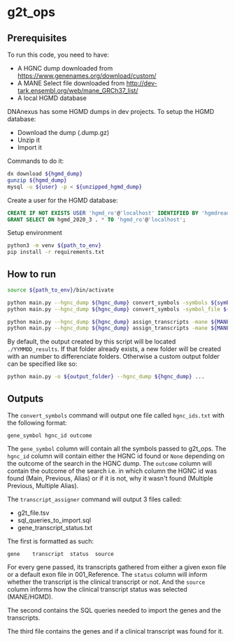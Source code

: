 # g2t_ops

## Prerequisites

To run this code, you need to have:

- A HGNC dump downloaded from https://www.genenames.org/download/custom/
- A MANE Select file downloaded from http://dev-tark.ensembl.org/web/mane_GRCh37_list/
- A local HGMD database

DNAnexus has some HGMD dumps in dev projects. To setup the HGMD database:

- Download the dump (.dump.gz)
- Unzip it
- Import it

Commands to do it:

```bash
dx download ${hgmd_dump}
gunzip ${hgmd_dump}
mysql -u ${user} -p < ${unzipped_hgmd_dump}
```

Create a user for the HGMD database:

```sql
CREATE IF NOT EXISTS USER 'hgmd_ro'@'localhost' IDENTIFIED BY 'hgmdreadonly';
GRANT SELECT ON hgmd_2020_3 . * TO 'hgmd_ro'@'localhost';
```

Setup environment

```bash
python3 -m venv ${path_to_env}
pip install -r requirements.txt
```

## How to run

```bash
source ${path_to_env}/bin/activate

python main.py --hgnc_dump ${hgnc_dump} convert_symbols -symbols ${symbol} ${symbol} ...
python main.py --hgnc_dump ${hgnc_dump} convert_symbols -symbol_file ${symbol_file}

python main.py --hgnc_dump ${hgnc_dump} assign_transcripts -mane ${MANE_Select_file} -hgmd ${database_name} ${database_usr} ${database_pwd} -hgnc_ids ${hgnc_id} ${hgnc_id} ...
python main.py --hgnc_dump ${hgnc_dump} assign_transcripts -mane ${MANE_Select_file} -hgmd ${database_name} ${database_usr} ${database_pwd} -hgnc_file ${hgnc_file}
```

By default, the output created by this script will be located `./YYMMDD_results`. If that folder already exists, a new folder will be created with an number to differenciate folders.
Otherwise a custom output folder can be specified like so:

```bash
python main.py -o ${output_folder} --hgnc_dump ${hgnc_dump} ...
```

## Outputs

The `convert_symbols` command will output one file called `hgnc_ids.txt` with the following format:

```
gene_symbol hgnc_id outcome
```

The `gene_symbol` column will contain all the symbols passed to g2t_ops.
The `hgnc_id` column will contain either the HGNC id found or `None` depending on the outcome of the search in the HGNC dump.
The `outcome` column will contain the outcome of the search i.e. in which column the HGNC id was found (Main, Previous, Alias) or if it is not, why it wasn't found (Multiple Previous, Multiple Alias).

The `transcript_assigner` command will output 3 files called:

- g2t_file.tsv
- sql_queries_to_import.sql
- gene_transcript_status.txt

The first is formatted as such:

```
gene    transcript  status  source
```

For every gene passed, its transcripts gathered from either a given exon file or a default exon file in 001_Reference. The `status` column will inform whether the transcript is the clinical transcript or not. And the `source` column informs how the clinical transcript status was selected (MANE/HGMD).

The second contains the SQL queries needed to import the genes and the transcripts.

The third file contains the genes and if a clinical transcript was found for it.
